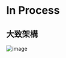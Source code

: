 # In Process
## 大致架構
![image](https://user-images.githubusercontent.com/75330475/205536538-af33023d-805f-4c0f-9f0d-29be6ece10f3.png)
